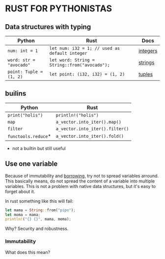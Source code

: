 <!--
.. title: Rust for pythonistas
.. slug: rust-for-pythonistas
.. date: 2019-05-28 05:54:33 UTC-03:00
.. tags:
.. category:
.. link:
.. description:
.. type: text
-->

# RUST FOR PYTHONISTAS

## Data structures with typing

| Python                  | Rust                                           | Docs       |
| ----------------------- | ---------------------------------------------- | ---------- |
| `num: int = 1`          | `let num: i32 = 1; // used as default integer` | [integers] |
| `word: str = "avocado"` | `let word: String = String::from("avocado");`  | [strings]  |
| `point: Tuple = (1, 2)` | `let point: (i32, i32) = (1, 2)`               | [tuples]   |

## builins

| Python               | Rust                            |
| -------------------- | ------------------------------- |
| `print("holis")`     | `println!("holis")`             |
| `map`                | `a_vector.into_iter().map()`    |
| `filter`             | `a_vector.into_iter().filter()` |
| `functools.reduce`\* | `a_vector.into_iter().fold()`   |

- not a builtin but still useful

## Use one variable

Because of immutability and [borrowing][borrowing], try not to spread variables arround.
This basically means, do not spread the content of a variable into multiple variables.
This is not a problem with native data structures, but it's easy to forget about it.

In rust something like this will fail:

```rust
let mama = String::from("pipo");
let moma = mama;
println!("{} {}", mama, moma);
```

Why? Security and robustness.

### Immutability

What does this mean?

[integers]: https://doc.rust-lang.org/book/ch03-02-data-types.html#integer-types
[strings]: https://doc.rust-lang.org/book/ch08-02-strings.html
[tuples]: https://doc.rust-lang.org/book/ch03-02-data-types.html#the-tuple-type
[borrowing]: https://doc.rust-lang.org/book/ch04-02-references-and-borrowing.html